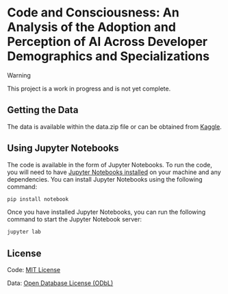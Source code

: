 # Code and Consciousness: An Analysis of the Adoption and Perception of AI Across Developer Demographics and Specializations

> [!Warning]
> This project is a work in progress and is not yet complete.

## Getting the Data
The data is available within the data.zip file or can be obtained from [Kaggle](https://www.kaggle.com/datasets/mahdialfred/stack-overflow-developer-survey-2023?select=survey_results_public.csv).

## Using Jupyter Notebooks
The code is available in the form of Jupyter Notebooks. To run the code, you will need to have [Jupyter Notebooks installed](https://jupyter.org/install#jupyter-notebook) on your machine and any dependencies. You can install Jupyter Notebooks using the following command:
```bash
pip install notebook
```
Once you have installed Jupyter Notebooks, you can run the following command to start the Jupyter Notebook server:
```bash
jupyter lab
```

## License
Code: [MIT License](./LICENSE)

Data: [Open Database License (ODbL)](http://opendatacommons.org/licenses/odbl/1.0/)